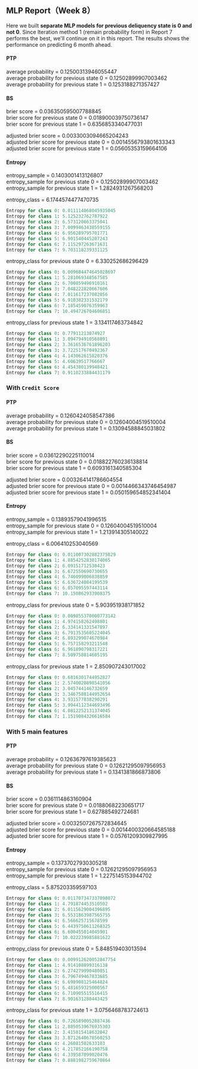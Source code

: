 ## MLP Report（Week 8）
Here we built **separate MLP models for previous deliquency state is 0 and not 0**.
Since Iteration method 1 (remain probability form) in Report 7 performs the best, we'll continue on it in this report. The results shows the performance on predicting 6 month ahead.

#### PTP
average probability = 0.12500313946055447  
average probability for previous state 0 = 0.12502899907003462  
average probability for previous state 1 = 0.1253188271357427  

#### BS
brier score = 0.036350595007788845  
brier score for previous state 0 = 0.018900039750736147  
brier score for previous state 1 = 0.6356853340477031  

adjusted brier score =  0.0033003094665204243  
adjusted brier score for previous state 0 =  0.0014556793801633343  
adjusted brier score for previous state 1 =  0.05605353159664106  

#### Entropy
entropy_sample = 0.1403001413126807  
entropy_sample for previous state 0 = 0.12502899907003462  
entropy_sample for previous state 1 = 1.2824931267568203  

entropy_class = 6.1744574477470735  
```python
Entropy for class 0: 0.011114068045935045  
Entropy for class 1: 5.125232762787922  
Entropy for class 2: 6.573120663375041  
Entropy for class 3: 7.0099463438559155  
Entropy for class 4: 6.956289795701771  
Entropy for class 5: 6.901540445207243  
Entropy for class 6: 7.115297263671631  
Entropy for class 7: 9.703118239331125  
```

entropy_class for previous state 0 = 6.330252686296429  
```python
Entropy for class 0: 0.009684474645028697  
Entropy for class 1: 5.281069348567585  
Entropy for class 2: 6.700859496910161  
Entropy for class 3: 7.048222820667606  
Entropy for class 4: 7.011617237082056  
Entropy for class 5: 6.910382331532179  
Entropy for class 6: 7.185459076359963  
Entropy for class 7: 10.494726704606851  
```

entropy_class for previous state 1 = 3.134117463734842  
```python
Entropy for class 0: 0.77911213074927  
Entropy for class 1: 3.094794910568891  
Entropy for class 2: 3.3616536761896203  
Entropy for class 3: 3.722517670492367  
Entropy for class 4: 4.143062615820376  
Entropy for class 5: 4.60639517766667  
Entropy for class 6: 4.454380139948421  
Entropy for class 7: 0.9110233884431179  
```

### With `Credit Score` 
#### PTP
average probability = 0.1260424058547386  
average probability for previous state 0 = 0.12604004519510004  
average probability for previous state 1 = 0.13094588845031802  

#### BS
brier score = 0.03612290225110014  
brier score for previous state 0 = 0.018822760236138814  
brier score for previous state 1 = 0.6093161340585304  

adjusted brier score = 0.003264141786604554  
adjusted brier score for previous state 0 = 0.0014466343746454987  
adjusted brier score for previous state 1 = 0.050159654852341404  

#### Entropy
entropy_sample = 0.13893579041996515  
entropy_sample for previous state 0 = 0.12604004519510004  
entropy_sample for previous state 1 = 1.213914305140022  

entropy_class = 6.006410253040569  
```python
Entropy for class 0: 0.011007302882375829
Entropy for class 1: 4.8854252830174065
Entropy for class 2: 6.09151712530423
Entropy for class 3: 6.672550690730655
Entropy for class 4: 6.746099006838859
Entropy for class 5: 6.636724084199539
Entropy for class 6: 6.857095597443114
Entropy for class 7: 10.150862933908375
```
entropy_class for previous state 0 = 5.903951938171852
```python
Entropy for class 0: 0.009855370000773142
Entropy for class 1: 4.974158262498801
Entropy for class 2: 6.334141331547897
Entropy for class 3: 6.7913535605224045
Entropy for class 4: 6.893299074670984
Entropy for class 5: 6.757158293211548
Entropy for class 6: 6.961890798317221
Entropy for class 7: 8.509758814605195
```
entropy_class for previous state 1 = 2.850907243017002
```python
Entropy for class 0: 0.6816301744952827
Entropy for class 1: 2.5740020898541056
Entropy for class 2: 3.045744146732659
Entropy for class 3: 3.3467588144952654
Entropy for class 4: 3.931577838290291
Entropy for class 5: 3.9944112344693496
Entropy for class 6: 4.0812252131374045
Entropy for class 7: 1.1519084326616584
```

### With 5 main features
#### PTP
average probability = 0.12636797619385623  
average probability for previous state 0 = 0.12621295097956953  
average probability for previous state 1 = 0.1341381866873806  

#### BS
brier score = 0.0361114863160904  
brier score for previous state 0 = 0.01880682230651717  
brier score for previous state 1 = 0.627885492724681  

adjusted brier score = 0.0032507267572834645  
adjusted brier score for previous state 0 = 0.0014400320664585188  
adjusted brier score for previous state 1 = 0.05761209309827995  

#### Entropy
entropy_sample = 0.13737027930305218  
entropy_sample for previous state 0 = 0.12621295097956953  
entropy_sample for previous state 1 = 1.2275145153944702  

entropy_class = 5.875203359597103  
```python
Entropy for class 0: 0.011707347337098072
Entropy for class 1: 4.791874453510502
Entropy for class 2: 6.0115629004396895
Entropy for class 3: 6.5531863987565755
Entropy for class 4: 6.566625715678599
Entropy for class 5: 6.4439750611268325
Entropy for class 6: 6.600455014045901
Entropy for class 7: 10.022239985881622
```
entropy_class for previous state 0 = 5.848519403013594
```python
Entropy for class 0: 0.009912620052847754
Entropy for class 1: 4.914108899316138
Entropy for class 2: 6.274279990480851
Entropy for class 3: 6.796749467833685
Entropy for class 4: 6.698908125464824
Entropy for class 5: 6.481659325000567
Entropy for class 6: 6.710905515516415
Entropy for class 7: 8.901631280443425
```
entropy_class for previous state 1 = 3.0756468783724613  
```python
Entropy for class 0: 0.7265890052887436
Entropy for class 1: 2.8850539676935303
Entropy for class 2: 3.415815418632042
Entropy for class 3: 3.8712640678560253
Entropy for class 4: 4.26081502633103
Entropy for class 5: 4.217852166190758
Entropy for class 6: 4.339587099020476
Entropy for class 7: 0.8881982759670864
```